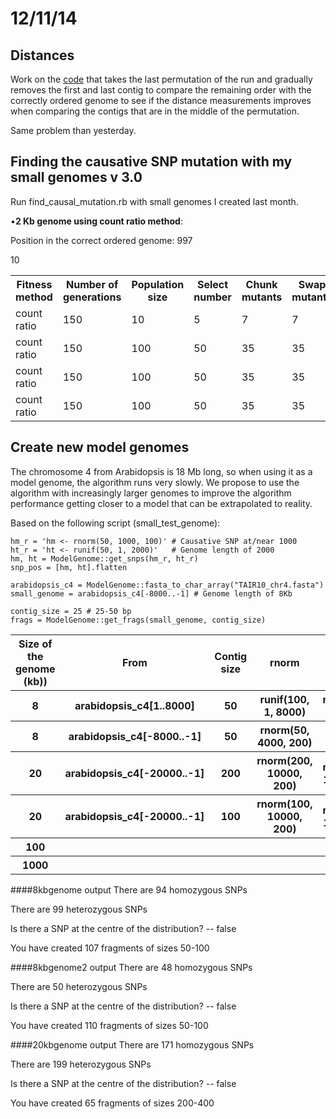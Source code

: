 12/11/14
===

Distances
---

Work on the [code](https://github.com/pilarcormo/small_genomes_SNPs/blob/master/Make_perm_shorter.rb) that takes the last permutation of the run and gradually removes the first and last contig to compare the remaining order with the correctly ordered genome to see if the distance measurements improves when comparing the contigs that are in the middle of the permutation. 

Same problem than yesterday. 


Finding the causative SNP mutation with my small genomes v 3.0
---
Run find_causal_mutation.rb with small genomes I created last month. 
 
•__2 Kb genome using count ratio method__: 

Position in the correct ordered genome: 997


<table>

  <tr><th>Fitness method</th><th>Number of generations</th><th>Population size</th><th>Select number</th><th>Chunk mutants</th><th>Swap mutants</th><th>Save</th><th>Random</th><th>Divisions (1000s)</th><th>Location SNP</th><th>Name of the file</th></tr>
  
  
  <tr> <td>count ratio</td> <td>150</td> <td>10</td> <td>5</td> <td>7</td> <td>7</td> <td>5</td> <td>2</td> <td>10</td><td>1580</td><td>count_ratio</td> </tr>
  <tr> <td>count ratio</td>  <td>150</td> <td>100</td> <td>50</td> <td>35</td> <td>35</td> <td>25</td> <td>5</td> <td>5</td> <td>1015</td><td>count_ratio4</td></tr>
10
    <tr> <td>count ratio</td>  <td>150</td> <td>100</td> <td>50</td> <td>35</td> <td>35</td> <td>25</td> <td>5</td> <td>10</td> <td>1421</td><td>count_ratio2</td></tr>
    <tr> <td>count ratio</td>  <td>150</td> <td>100</td> <td>50</td> <td>35</td> <td>35</td> <td>25</td> <td>5</td> <td>100</td> <td>687</td><td>count_ratio3</td></tr>
       
  
</table>
 

Create new model genomes
---

The chromosome 4 from Arabidopsis is 18 Mb long, so when using it as a model genome, the algorithm runs very slowly. We propose to use the algorithm with increasingly larger genomes to improve the algorithm performance getting closer to a model that can be extrapolated to reality. 

Based on the following script (small_test_genome):

```
hm_r = 'hm <- rnorm(50, 1000, 100)' # Causative SNP at/near 1000
ht_r = 'ht <- runif(50, 1, 2000)'   # Genome length of 2000
hm, ht = ModelGenome::get_snps(hm_r, ht_r)
snp_pos = [hm, ht].flatten

arabidopsis_c4 = ModelGenome::fasta_to_char_array("TAIR10_chr4.fasta")
small_genome = arabidopsis_c4[-8000..-1] # Genome length of 8Kb

contig_size = 25 # 25-50 bp
frags = ModelGenome::get_frags(small_genome, contig_size)

```

<table>
  <tr><th>Size of the genome (kb))</th><th>From</th><th>Contig size</th><th>rnorm</th><th>runif</th><th>Name of the file</th></tr>
   <tr><th>8</th><th>arabidopsis_c4[1..8000]<th>50</th></th><th>runif(100, 1, 8000)</th><th>runif(100, 1, 8000)</th><th>8kbgenome</th></tr>
   <tr><th>8</th><th>arabidopsis_c4[-8000..-1]<th>50</th></th><th>rnorm(50, 4000, 200)</th><th>unif(50, 1, 8000)</th><th>8kbgenome2</th></tr>
    <tr><th>20</th><th>arabidopsis_c4[-20000..-1]</th><th>200</th><th>rnorm(200, 10000, 200)</th><th>runif(200, 1, 20000)</th><th>20kbgenome</th></tr>
     <tr><th>20</th><th>arabidopsis_c4[-20000..-1]</th><th>100</th><th>rnorm(100, 10000, 200)</th><th>runif(100, 1, 20000)</th><th>20kbgenome</th></tr>
     <tr><th>100</th><th></th><th></th><th></th><th></th><th></th></tr>
      <tr><th>1000</th><th></th><th></th><th></th><th></th><th></th></tr>
 </table>
 
 
####8kbgenome output
There are 94 homozygous SNPs

There are 99 heterozygous SNPs

Is there a SNP at the centre of the distribution? -- false

You have created 107 fragments of sizes 50-100

####8kbgenome2 output
There are 48 homozygous SNPs

There are 50 heterozygous SNPs

Is there a SNP at the centre of the distribution? -- false

You have created 110 fragments of sizes 50-100

####20kbgenome output
There are 171 homozygous SNPs

There are 199 heterozygous SNPs

Is there a SNP at the centre of the distribution? -- false

You have created 65 fragments of sizes 200-400
 